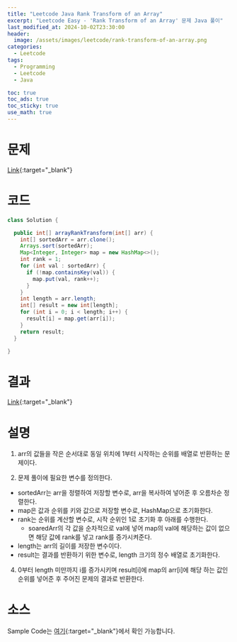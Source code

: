 ```yaml
---
title: "Leetcode Java Rank Transform of an Array"
excerpt: "Leetcode Easy - 'Rank Transform of an Array' 문제 Java 풀이"
last_modified_at: 2024-10-02T23:30:00
header:
  image: /assets/images/leetcode/rank-transform-of-an-array.png
categories:
  - Leetcode
tags:
  - Programming
  - Leetcode
  - Java

toc: true
toc_ads: true
toc_sticky: true
use_math: true
---
```

# 문제
[Link](https://leetcode.com/problems/rank-transform-of-an-array/){:target="_blank"}

# 코드
```java
class Solution {

  public int[] arrayRankTransform(int[] arr) {
    int[] sortedArr = arr.clone();
    Arrays.sort(sortedArr);
    Map<Integer, Integer> map = new HashMap<>();
    int rank = 1;
    for (int val : sortedArr) {
      if (!map.containsKey(val)) {
        map.put(val, rank++);
      }
    }
    int length = arr.length;
    int[] result = new int[length];
    for (int i = 0; i < length; i++) {
      result[i] = map.get(arr[i]);
    }
    return result;
  }

}
```

# 결과
[Link](https://leetcode.com/problems/rank-transform-of-an-array/submissions/1409446788/){:target="_blank"}

# 설명
1. arr의 값들을 작은 순서대로 동일 위치에 1부터 시작하는 순위를 배열로 반환하는 문제이다.

2. 문제 풀이에 필요한 변수를 정의한다.
- sortedArr는 arr을 정렬하여 저장할 변수로, arr을 복사하여 넣어준 후 오름차순 정렬한다.
- map은 값과 순위를 키와 값으로 저장할 변수로, HashMap으로 초기화한다.
- rank는 순위를 계산할 변수로, 시작 순위인 1로 초기화 후 아래를 수행한다.
  - soaredArr의 각 값을 순차적으로 val에 넣어 map의 val에 해당하는 값이 없으면 해당 값에 rank를 넣고 rank를 증가시켜준다.
- length는 arr의 길이를 저장한 변수이다.
- result는 결과를 반환하기 위한 변수로, length 크기의 정수 배열로 초기화한다.

4. 0부터 length 미만까지 i를 증가시키며 result[i]에 map의 arr[i]에 해당 하는 값인 순위를 넣어준 후 주어진 문제의 결과로 반환한다.

# 소스
Sample Code는 [여기](https://github.com/GracefulSoul/leetcode/blob/master/src/main/java/gracefulsoul/problems/RankTransformOfAnArray.java){:target="_blank"}에서 확인 가능합니다.